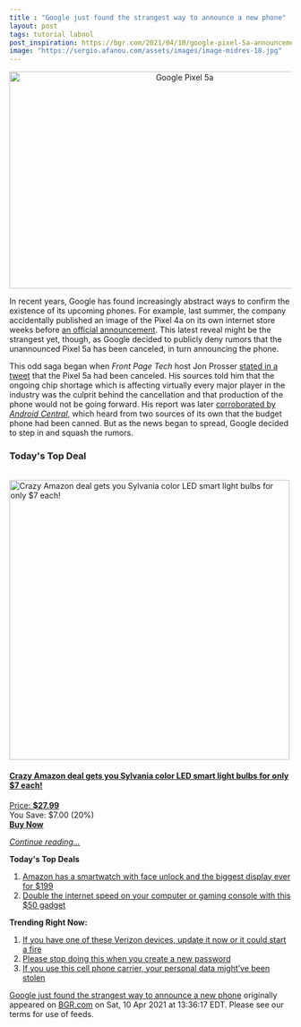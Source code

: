 ```yaml
---
title : "Google just found the strangest way to announce a new phone"
layout: post
tags: tutorial labnol
post_inspiration: https://bgr.com/2021/04/10/google-pixel-5a-announcement-canceled-reveal/
image: "https://sergio.afanou.com/assets/images/image-midres-18.jpg"
---
```


<center><a href="https://bgr.com/2021/04/10/google-pixel-5a-announcement-canceled-reveal/" class="bgr-rss-featured-image bgr-rss-test-class"><img loading="lazy" width="610" height="388" src="https://bgr.com/wp-content/uploads/2020/09/Google-Pixel-5-event.jpg?quality=70&amp;strip=all&amp;w=610" class="attachment-feed_normal size-feed_normal wp-post-image" alt="Google Pixel 5a" loading="lazy" srcset="https://bgr.com/wp-content/uploads/2020/09/Google-Pixel-5-event.jpg 1000w, https://bgr.com/wp-content/uploads/2020/09/Google-Pixel-5-event.jpg?resize=150,95 150w, https://bgr.com/wp-content/uploads/2020/09/Google-Pixel-5-event.jpg?resize=300,191 300w, https://bgr.com/wp-content/uploads/2020/09/Google-Pixel-5-event.jpg?resize=768,488 768w, https://bgr.com/wp-content/uploads/2020/09/Google-Pixel-5-event.jpg?resize=610,388 610w, https://bgr.com/wp-content/uploads/2020/09/Google-Pixel-5-event.jpg?resize=664,422 664w, https://bgr.com/wp-content/uploads/2020/09/Google-Pixel-5-event.jpg?resize=782,497 782w, https://bgr.com/wp-content/uploads/2020/09/Google-Pixel-5-event.jpg?resize=827,526 827w, https://bgr.com/wp-content/uploads/2020/09/Google-Pixel-5-event.jpg?resize=800,509 800w" sizes="(max-width: 610px) 100vw, 610px" title="Google Pixel 5a" /></a></center><p>In recent years, Google has found increasingly abstract ways to confirm the existence of its upcoming phones. For example, last summer, the company accidentally published an image of the Pixel 4a on its own internet store weeks before <a href="https://bgr.com/2020/08/03/google-pixel-4a-price-release-date-announcement/">an official announcement</a>. This latest reveal might be the strangest yet, though, as Google decided to publicly deny rumors that the unannounced Pixel 5a has been canceled, in turn announcing the phone.</p>
<p>This odd saga began when <em>Front Page Tech</em> host Jon Prosser <a href="https://twitter.com/jon_prosser/status/1380536151996559362">stated in a tweet</a> that the Pixel 5a had been canceled. His sources told him that the ongoing chip shortage which is affecting virtually every major player in the industry was the culprit behind the cancellation and that production of the phone would not be going forward. His report was later <a href="https://www.androidcentral.com/google-pixel-5a-5g-limited-release-us-japan">corroborated by <em>Android Central</em></a>, which heard from two sources of its own that the budget phone had been canned. But as the news began to spread, Google decided to step in and squash the rumors.</p>
<h3>Today's Top Deal</h3>
<p><a href="https://www.amazon.com/SYLVANIA-Dimmable-Equivalent-Google-Assistant/dp/B088G2B48D?tag=b0c55topdeals-20"><br><img height="500px" width="500px" src="https://m.media-amazon.com/images/I/41NU-LgtriL.jpg" alt="Crazy Amazon deal gets you Sylvania color LED smart light bulbs for only $7 each!"><br></a></p>
<h4><a href="https://www.amazon.com/SYLVANIA-Dimmable-Equivalent-Google-Assistant/dp/B088G2B48D?tag=b0c55rss-20">Crazy Amazon deal gets you Sylvania color LED smart light bulbs for only $7 each!</a></h4>
<p><a href="https://www.amazon.com/SYLVANIA-Dimmable-Equivalent-Google-Assistant/dp/B088G2B48D?tag=b0c55rss-20">Price: <strong>$27.99</strong></a><br><span>You Save: $7.00 (20%)</span><br><strong><a href="https://www.amazon.com/SYLVANIA-Dimmable-Equivalent-Google-Assistant/dp/B088G2B48D?tag=b0c55rss-20">Buy Now</a></strong></p>
<p><a href="https://bgr.com/2021/04/10/google-pixel-5a-announcement-canceled-reveal/" class="more-link"><em>Continue reading...</em></a></p>

<p><strong>Today's Top Deals</strong></p>
<ol>
<li><a href="https://bgr.com/2021/04/09/android-smartwatch-amazon-deal-ticwris-max-s/?utm_source=rss&#038;utm_campaign=topdeals">Amazon has a smartwatch with face unlock and the biggest display ever for $199</a></li>
<li><a href="https://bgr.com/2021/04/09/double-the-internet-speed-on-your-computer-or-gaming-console-with-this-50-gadget/?utm_source=rss&#038;utm_campaign=topdeals">Double the internet speed on your computer or gaming console with this $50 gadget</a></li>
</ol>

<p><strong>Trending Right Now:</strong></p>
<ol>
<li><a href="https://bgr.com/2021/04/09/product-recall-verizon-hotspot/">If you have one of these Verizon devices, update it now or it could start a fire</a></li>
<li><a href="https://bgr.com/2021/04/10/cybersecurity-news-study-of-worst-password-mistakes/">Please stop doing this when you create a new password</a></li>
<li><a href="https://bgr.com/2021/04/10/q-link-wireless-data-breach-personal-data-exposed-phone-number/">If you use this cell phone carrier, your personal data might&#8217;ve been stolen</a></li>
</ol>
<p><a href="https://bgr.com/2021/04/10/google-pixel-5a-announcement-canceled-reveal/">Google just found the strangest way to announce a new phone</a> originally appeared on <a href="http://bgr.com">BGR.com</a> on Sat, 10 Apr 2021 at 13:36:17 EDT. Please see our terms for use of feeds.</p>